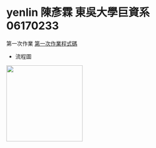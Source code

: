 # yenlin 陳彥霖 東吳大學巨資系 06170233
第一次作業
[第一次作業程式碼](https://github.com/yen880405/yenlin/blob/master/homework/quicksort.ipynb)
![]()
* 流程圖
<img src='https://github.com/yen880405/yenlin/blob/master/homework/image/quicksort.jpg' height=200 weight =200>
